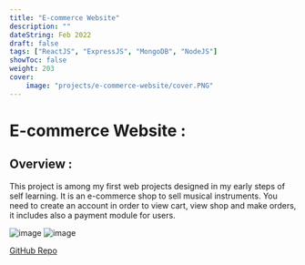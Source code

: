 ```yaml
---
title: "E-commerce Website"
description: ""
dateString: Feb 2022
draft: false
tags: ["ReactJS", "ExpressJS", "MongoDB", "NodeJS"]
showToc: false
weight: 203
cover:
    image: "projects/e-commerce-website/cover.PNG"
--- 
```

# E-commerce Website : 

## Overview :
This project is among my first web projects designed in my early steps of self learning. It is an e-commerce shop to sell musical instruments. You need to create an account in order to view cart, view shop and make orders, it includes also a payment module for users. 

![image](https://i.imgur.com/nqweFDM.png)
![image](https://i.imgur.com/qHZwXHQ.png)


[GitHub Repo](https://github.com/Malek-Zaag/BIG_Project.git)